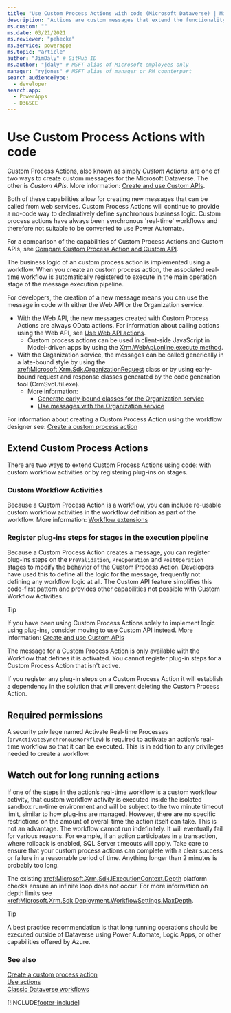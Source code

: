 ```yaml
---
title: "Use Custom Process Actions with code (Microsoft Dataverse) | Microsoft Docs" # Intent and product brand in a unique string of 43-59 chars including spaces
description: "Actions are custom messages that extend the functionality of Microsoft Dataverse. Learn more about how to create your own actions" # 115-145 characters including spaces. This abstract displays in the search result.
ms.custom: ""
ms.date: 03/21/2021
ms.reviewer: "pehecke"
ms.service: powerapps
ms.topic: "article"
author: "JimDaly" # GitHub ID
ms.author: "jdaly" # MSFT alias of Microsoft employees only
manager: "ryjones" # MSFT alias of manager or PM counterpart
search.audienceType: 
  - developer
search.app: 
  - PowerApps
  - D365CE
---
```


# Use Custom Process Actions with code

Custom Process Actions, also known as simply *Custom Actions*, are one of two ways to create custom messages for the Microsoft Dataverse. The other is *Custom APIs*. More information: [Create and use Custom APIs](custom-api.md).

Both of these capabilities allow for creating new messages that can be called from web services. Custom Process Actions will continue to provide a no-code way to declaratively define synchronous business logic. Custom process actions have always been synchronous 'real-time' workflows and therefore not suitable to be converted to use Power Automate.

For a comparison of the capabilities of Custom Process Actions and Custom APIs, see [Compare Custom Process Action and Custom API](custom-actions.md#compare-custom-process-action-and-custom-api).
  
The business logic of an custom process action is implemented using a workflow. When you create an custom process action, the associated real-time workflow is automatically registered to execute in the main operation stage of the message execution pipeline.

For developers, the creation of a new message means you can use the message in code with either the Web API or the Organization service. 

- With the Web API, the new messages created with Custom Process Actions are always OData actions. For information about calling actions using the Web API, see [Use Web API actions](webapi/use-web-api-actions.md).
  - Custom process actions can be used in client-side JavaScript in Model-driven apps by using the [Xrm.WebApi.online.execute method](../model-driven-apps/clientapi/reference/Xrm-WebApi/online/execute.md).
- With the Organization service, the messages can be called generically in a late-bound style by using the <xref:Microsoft.Xrm.Sdk.OrganizationRequest> class or by using early-bound request and response classes generated by the code generation tool (CrmSvcUtil.exe).
  - More information: 
    - [Generate early-bound classes for the Organization service](org-service/generate-early-bound-classes.md)
    - [Use messages with the Organization service](org-service/use-messages.md)

For information about creating a Custom Process Action using the workflow designer see: [Create a custom process action](../../maker/data-platform/create-actions.md)

## Extend Custom Process Actions

There are two ways to extend Custom Process Actions using code: with custom workflow activities or by registering plug-ins on stages.

### Custom Workflow Activities

Because a Custom Process Action is a workflow, you can include re-usable custom workflow activities in the workflow definition as part of the workflow. More information: [Workflow extensions](workflow/workflow-extensions.md)

### Register plug-ins steps for stages in the execution pipeline

Because a Custom Process Action creates a message, you can register plug-ins steps on the `PreValidation`, `PreOperation` and `PostOperation` stages to modify the behavior of the Custom Process Action. Developers have used this to define all the logic for the message, frequently not defining any workflow logic at all. The Custom API feature simplifies this code-first pattern and provides other capabilities not possible with Custom Workflow Activities. 

> [!TIP]
> If you have been using Custom Process Actions solely to implement logic using plug-ins, consider moving to use Custom API instead. More information: [Create and use Custom APIs](custom-api.md)

The message for a Custom Process Action is only available with the Workflow that defines it is activated. You cannot register plug-in steps for a Custom Process Action that isn't active.

If you register any plug-in steps on a Custom Process Action it will establish a dependency in the solution that will prevent deleting the Custom Process Action.
  
<a name="bkmk_permissions"></a> 
  
## Required permissions
  
 A security privilege named Activate Real-time Processes (`prvActivateSynchronousWorkflow`) is required to activate an action’s real-time workflow so that it can be executed. This is in addition to any privileges needed to create a workflow.  

  
<a name="bkmk_longrunning"></a>

## Watch out for long running actions

If one of the steps in the action’s real-time workflow is a custom workflow activity, that custom workflow activity is executed inside the isolated sandbox run-time environment and will be subject to the two minute timeout limit, similar to how plug-ins are managed. However, there are no specific restrictions on the amount of overall time the action itself can take. This is not an advantage. The workflow cannot run indefinitely. It will eventually fail for various reasons. For example, if an action participates in a transaction, where rollback is enabled, SQL Server timeouts will apply. Take care to ensure that your custom process actions can complete with a clear success or failure in a reasonable period of time. Anything longer than 2 minutes is probably too long.

The existing <xref:Microsoft.Xrm.Sdk.IExecutionContext.Depth> platform checks ensure an infinite loop does not occur. For more information on depth limits see <xref:Microsoft.Xrm.Sdk.Deployment.WorkflowSettings.MaxDepth>. 

> [!TIP]
>  A best practice recommendation is that long running operations should be executed outside of Dataverse using Power Automate, Logic Apps, or other capabilities offered by Azure.
  
### See also  

 [Create a custom process action](../../maker/data-platform/create-actions.md)<br />
 [Use actions](../../maker/data-platform/actions.md)<br />
 [Classic Dataverse workflows](/flow/workflow-processes)<br />



[!INCLUDE[footer-include](../../includes/footer-banner.md)]